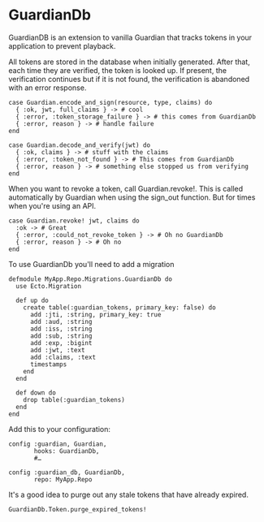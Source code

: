 GuardianDb
==========

GuardianDB is an extension to vanilla Guardian that tracks tokens in your
application to prevent playback.

All tokens are stored in the database when initially generated.
After that, each time they are verified, the token is looked up. If present, the
verification continues but if it is not found, the verification is abandoned
with an error response.

    case Guardian.encode_and_sign(resource, type, claims) do
      { :ok, jwt, full_claims } -> # cool
      { :error, :token_storage_failure } -> # this comes from GuardianDb
      { :error, reason } -> # handle failure
    end

    case Guardian.decode_and_verify(jwt) do
      { :ok, claims } -> # stuff with the claims
      { :error, :token_not_found } -> # This comes from GuardianDb
      { :error, reason } -> # something else stopped us from verifying
    end

When you want to revoke a token, call Guardian.revoke!. This is called
automatically by Guardian when using the sign\_out function. But for times when
you're using an API.

    case Guardian.revoke! jwt, claims do
      :ok -> # Great
      { :error, :could_not_revoke_token } -> # Oh no GuardianDb
      { :error, reason } -> # Oh no
    end

To use GuardianDb you'll need to add a migration


    defmodule MyApp.Repo.Migrations.GuardianDb do
      use Ecto.Migration

      def up do
        create table(:guardian_tokens, primary_key: false) do
          add :jti, :string, primary_key: true
          add :aud, :string
          add :iss, :string
          add :sub, :string
          add :exp, :bigint
          add :jwt, :text
          add :claims, :text
          timestamps
        end
      end

      def down do
        drop table(:guardian_tokens)
      end
    end

Add this to your configuration:

    config :guardian, Guardian,
           hooks: GuardianDb,
           #…

    config :guardian_db, GuardianDb,
           repo: MyApp.Repo

It's a good idea to purge out any stale tokens that have already expired.

    GuardianDb.Token.purge_expired_tokens!

